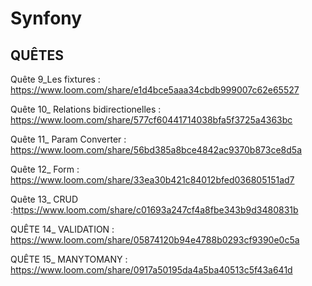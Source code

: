 # Synfony

## QUÊTES

Quête 9_Les fixtures : https://www.loom.com/share/e1d4bce5aaa34cbdb999007c62e65527

Quête 10_ Relations bidirectionelles : https://www.loom.com/share/577cf60441714038bfa5f3725a4363bc

Quête 11_ Param Converter : https://www.loom.com/share/56bd385a8bce4842ac9370b873ce8d5a

Quête 12_ Form : https://www.loom.com/share/33ea30b421c84012bfed036805151ad7

Quête 13_ CRUD :https://www.loom.com/share/c01693a247cf4a8fbe343b9d3480831b

QUÊTE 14_ VALIDATION : https://www.loom.com/share/05874120b94e4788b0293cf9390e0c5a

QUÊTE 15_ MANYTOMANY : https://www.loom.com/share/0917a50195da4a5ba40513c5f43a641d